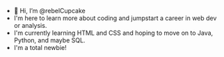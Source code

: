 - 👋 Hi, I’m @rebelCupcake
- I'm here to learn more about coding and jumpstart a career in web dev or analysis.
- I'm currently learning HTML and CSS and hoping to move on to Java, Python, and maybe SQL.
- I'm a total newbie!

<!---
rebelCupcake/rebelCupcake is a ✨ special ✨ repository because its `README.md` (this file) appears on your GitHub profile.
You can click the Preview link to take a look at your changes.
--->
